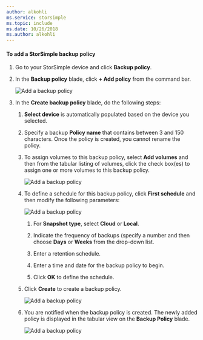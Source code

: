 ```yaml
---
author: alkohli
ms.service: storsimple
ms.topic: include
ms.date: 10/26/2018
ms.author: alkohli
---
```

<!--author=alkohli last changed: 02/10/17-->

#### To add a StorSimple backup policy

1. Go to your StorSimple device and click **Backup policy**.

2. In the **Backup policy** blade, click **+ Add policy** from the command bar.
   
    ![Add a backup policy](./media/storsimple-8000-add-backup-policy-u2/addbupol1.png)

3. In the **Create backup policy** blade, do the following steps:
   
   1. **Select device** is automatically populated based on the device you selected.
   
   2. Specify a backup **Policy name** that contains between 3 and 150 characters. Once the policy is created, you cannot rename the policy.
       
   3. To assign volumes to this backup policy, select **Add volumes** and then from the tabular listing of volumes, click the check box(es) to assign one or more volumes to this backup policy.

       ![Add a backup policy](./media/storsimple-8000-add-backup-policy-u2/addbupol2.png)

   4. To define a schedule for this backup policy, click **First schedule** and then modify the following parameters:

       ![Add a backup policy](./media/storsimple-8000-add-backup-policy-u2/addbupol3.png)

       1. For **Snapshot type**, select **Cloud** or **Local**.

       2. Indicate the frequency of backups (specify a number and then choose **Days** or **Weeks** from the drop-down list.

       3. Enter a retention schedule.

       4. Enter a time and date for the backup policy to begin.

       5. Click **OK** to define the schedule.

   5. Click **Create** to create a backup policy.

       ![Add a backup policy](./media/storsimple-8000-add-backup-policy-u2/addbupol4.png)
   
   6. You are notified when the backup policy is created. The newly added policy is displayed in the tabular view on the **Backup Policy** blade.

       ![Add a backup policy](./media/storsimple-8000-add-backup-policy-u2/addbupol7.png)

